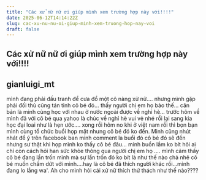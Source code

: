 ```yaml
---
title: "Các xử nữ nữ ơi giúp mình xem trường hợp này với!!!!"
date: 2025-06-12T14:14:22Z
slug: cac-xu-nu-nu-oi-giup-minh-xem-truong-hop-nay-voi
draft: false
---
```


## Các xử nữ nữ ơi giúp mình xem trường hợp này với!!!!

## gianluigi_mt

mình đang phải đấu tranh để cưa đổ một cô nàng xử nữ.... nhưng mình gặp phải đối thủ cũng tán tỉnh cô bé đó... thấy người chị em họ bảo thế... căn bản là minh cùng học với nhau ở nước ngoài được về nghỉ hè... trước hôm về mình đã với cô bé qua yahoo là chúc về nghỉ hè vui vẻ nhé rồi lại sang kia học đại loai như là hẹn ước.... xong rồi hôm no khi ở việt nam rồi thì bọn bạn mình cùng tổ chức buổi họp mặt nhưng cô bé đó ko đến. Minh cũng nhút nhát để ý trên facebook ban minh comment la buổi đó cô bé đó sẽ đến nhưng sư thật khi họp mình ko thấy cô bé đâu... minh buồn lắm ko bít hỏi ai chỉ còn cách hỏi han sức khỏe thông qua người chị em họ .... mình cảm thấy cô bé đang lẩn trốn mình mà sự lẩn trốn đó ko bít là như thế nào chả nhẽ cô bé muốn chấm dứt với mình....hay là cô bé đã thích người khác rồi...mình đang lo lắng wa'.
Ah cho mình hỏi cái xử nữ thích thử thách như thế nào????